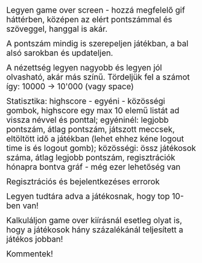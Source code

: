 
<span style="font-size: 1.5em;"> Legyen game over screen - hozzá megfelelő gif háttérben, középen az elért pontszámmal és szöveggel, hanggal is akár.  

<span style="font-size: 1.5em;"> A pontszám mindig is szerepeljen játékban, a bal alsó sarokban és updateljen.

<span style="font-size: 1.5em;"> A nézettség legyen nagyobb és legyen jól olvasható, akár más színű. Tördeljük fel a számot így: 10000 -> 10'000 (vagy space)  

<span style="font-size: 1.5em;"> Statisztika: highscore - egyéni - közösségi gombok, highscore egy max 10 elemű listát ad vissza névvel és ponttal; egyéninél: legjobb pontszám, átlag pontszám, játszott meccsek, eltöltött idő a játékban (lehet ehhez kéne logout time is és logout gomb); közösségi: össz játékosok száma, átlag legjobb pontszám, regisztrációk hónapra bontva gráf - még ezer lehetőség van  

<span style="font-size: 1.5em;"> Regisztrációs és bejelentkezéses errorok  

<span style="font-size: 1.5em;"> Legyen tudtára adva a játékosnak, hogy top 10-ben van!  

<span style="font-size: 1.5em;"> Kalkuláljon game over kiírásnál esetleg olyat is, hogy a játékosok hány százalékánál teljesített a játékos jobban!  

<span style="font-size: 1.5em;"> Kommentek!
